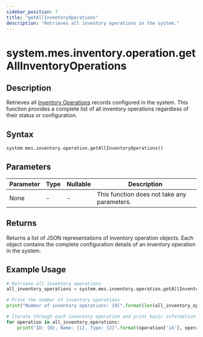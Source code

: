 ```yaml
---
sidebar_position: 7
title: "getAllInventoryOperations"
description: "Retrieves all inventory operations in the system."
---
```


# system.mes.inventory.operation.getAllInventoryOperations

## Description

Retrieves all [Inventory Operations](../../data-model/inventory-model/inventory-operation) records configured in the system. This function provides a complete list of all inventory operations regardless of their status or configuration.

## Syntax

```python
system.mes.inventory.operation.getAllInventoryOperations()
```

## Parameters

| Parameter | Type | Nullable | Description                                 |
|-----------|------|----------|---------------------------------------------|
| None      | -    | -        | This function does not take any parameters. |

## Returns

Returns a list of JSON representations of inventory operation objects. Each object contains the complete configuration details of an inventory operation in the system.

## Example Usage

```python
# Retrieve all inventory operations
all_inventory_operations = system.mes.inventory.operation.getAllInventoryOperations()

# Print the number of inventory operations
print("Number of inventory operations: {0}".format(len(all_inventory_operations)))

# Iterate through each inventory operation and print basic information
for operation in all_inventory_operations:
    print("ID: {0}, Name: {1}, Type: {2}".format(operation['id'], operation['name'], operation['operationType']))
```
